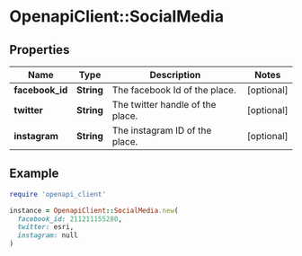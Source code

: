 # OpenapiClient::SocialMedia

## Properties

| Name | Type | Description | Notes |
| ---- | ---- | ----------- | ----- |
| **facebook_id** | **String** | The facebook Id of the place. | [optional] |
| **twitter** | **String** | The twitter handle of the place. | [optional] |
| **instagram** | **String** | The instagram ID of the place. | [optional] |

## Example

```ruby
require 'openapi_client'

instance = OpenapiClient::SocialMedia.new(
  facebook_id: 211211155280,
  twitter: esri,
  instagram: null
)
```

